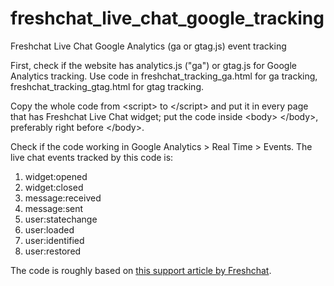 # freshchat_live_chat_google_tracking
Freshchat Live Chat Google Analytics (ga or gtag.js) event tracking

First, check if the website has analytics.js ("ga") or gtag.js for Google Analytics tracking.
Use code in freshchat_tracking_ga.html for ga tracking, freshchat_tracking_gtag.html for gtag tracking.

Copy the whole code from \<script\> to \<\/script\> and put it in every page that has Freshchat Live Chat widget; put the code inside \<body\> \<\/body\>, preferably right before \<\/body\>.

Check if the code working in Google Analytics > Real Time > Events.
The live chat events tracked by this code is:
1. widget:opened
2. widget:closed
3. message:received
4. message:sent
5. user:statechange
6. user:loaded
7. user:identified
8. user:restored

The code is roughly based on <a href="https://support.freshchat.com/support/solutions/articles/238128-freshchat-with-google-analytics-event-tracking">this support article by Freshchat</a>.
